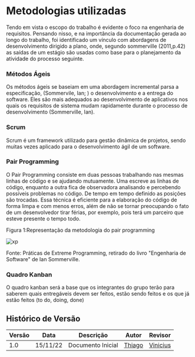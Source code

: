 # Metodologias utilizadas
Tendo em vista o escopo do trabalho é evidente o foco na engenharia de requisitos. Pensando nisso, e na importância da documentação gerada ao longo do trabalho, foi identificado um vínculo com abordagens de desenvolvimento dirigido a plano, onde, segundo sommerville (2011,p.42) as saídas de um estágio são usadas como base para o planejamento da atividade do processo seguinte.

### Métodos Ágeis
Os métodos ágeis se baseiam em uma abordagem incremental parsa a especificação, (Sommervile, Ian; ) o desenvolvimento e a entrega do software. Eles são mais adequados ao desenvolvimento de aplicativos nos quais os requisitos de sistema mudam rapidamente durante o processo de desenvolvimento (Sommerville, Ian).

### Scrum
Scrum é um framework utilizado para gestão dinâmica de projetos, sendo muitas vezes aplicado para o desenvolvimento ágil de um software.

### Pair Programming
O Pair Programming consiste em duas pessoas trabalhando nas mesmas linhas de código e se ajudando mutuamente. Uma escreve as linhas de código, enquanto a outra fica de observadora analisando e percebendo possíveis problemas no código. De tempo em tempo definido as posições são trocadas. Essa técnica é eficiente para a elaboração do código de forma limpa e com menos erros, além de não se tornar preocupando o fato de um desenvolvedor tirar férias, por exemplo, pois terá um parceiro que esteve presente o tempo todo.


<figcaption> Figura 1:Representação da metodologia do pair programming
  
![xp](https://user-images.githubusercontent.com/56610229/176553394-f0233d20-3fbc-4772-9ec3-802e5c0ba439.png)
  
<figcaption>Fonte: Práticas de Extreme Programming, retirado do livro "Engenharia de Software" de Ian Sommerville.</figcaption>

### Quadro Kanban
O quadro kanban será a base que os integrantes do grupo terão para saberem quais entregáveis devem ser feitos, estão sendo feitos e os que já estão feitos (to do, doing, done)

## Histórico de Versão

| Versão | Data | Descrição | Autor | Revisor
|--------|------|-----------|-------| -------
| 1.0 | 15/11/22 | Documento Inicial |[Thiago](https://github.com/thiago-vivan) | [Vinicius](https://github.com/viniman27)
